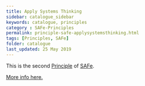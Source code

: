 ```yaml
---
title: Apply Systems Thinking
sidebar: catalogue_sidebar
keywords: catalogue, principles
category : SAFe-Principles
permalink: principle-safe-applysystemsthinking.html
tags: [Principles, SAFe]
folder: catalogue
last_updated: 25 May 2019
---
```


This is the second [Principle](principles) of [SAFe](/archetype/SAFe).

[More info here.](http://scaledagileframework.com/apply-systems-thinking/)



